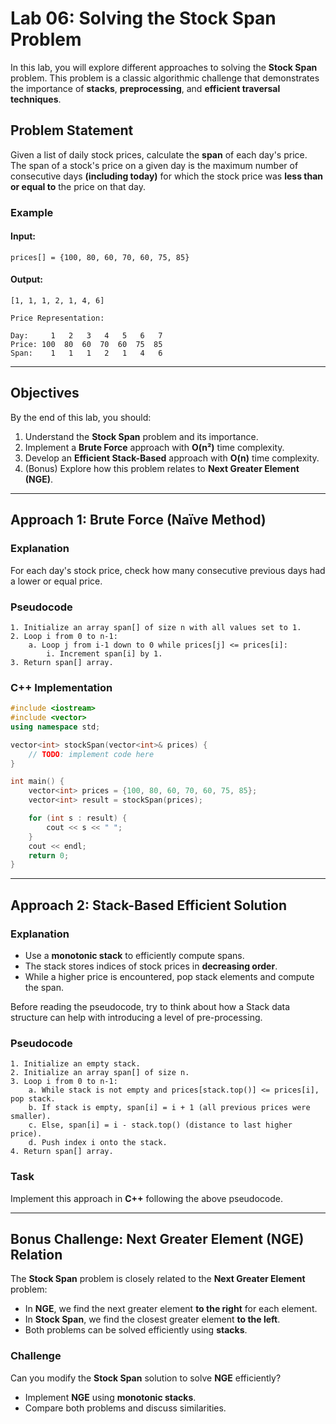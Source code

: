 # **Lab 06: Solving the Stock Span Problem**

In this lab, you will explore different approaches to solving the **Stock Span** problem. This problem is a classic algorithmic challenge that demonstrates the importance of **stacks**, **preprocessing**, and **efficient traversal techniques**.

## **Problem Statement**
Given a list of daily stock prices, calculate the **span** of each day's price. The span of a stock's price on a given day is the maximum number of consecutive days **(including today)** for which the stock price was **less than or equal to** the price on that day.

### **Example**

#### **Input:**
```
prices[] = {100, 80, 60, 70, 60, 75, 85}
```
#### **Output:**
```
[1, 1, 1, 2, 1, 4, 6]
```

```
Price Representation:

Day:     1   2   3   4   5   6   7
Price: 100  80  60  70  60  75  85
Span:    1   1   1   2   1   4   6
```

---

## **Objectives**
By the end of this lab, you should:
1. Understand the **Stock Span** problem and its importance.
2. Implement a **Brute Force** approach with **O(n²)** time complexity.
3. Develop an **Efficient Stack-Based** approach with **O(n)** time complexity.
4. (Bonus) Explore how this problem relates to **Next Greater Element (NGE)**.

---

## **Approach 1: Brute Force (Naïve Method)**

### **Explanation**
For each day's stock price, check how many consecutive previous days had a lower or equal price.

### **Pseudocode**
```
1. Initialize an array span[] of size n with all values set to 1.
2. Loop i from 0 to n-1:
    a. Loop j from i-1 down to 0 while prices[j] <= prices[i]:
        i. Increment span[i] by 1.
3. Return span[] array.
```

### **C++ Implementation**
```cpp
#include <iostream>
#include <vector>
using namespace std;

vector<int> stockSpan(vector<int>& prices) {
    // TODO: implement code here
}

int main() {
    vector<int> prices = {100, 80, 60, 70, 60, 75, 85};
    vector<int> result = stockSpan(prices);

    for (int s : result) {
        cout << s << " ";
    }
    cout << endl;
    return 0;
}
```

---

## **Approach 2: Stack-Based Efficient Solution**

### **Explanation**
- Use a **monotonic stack** to efficiently compute spans.
- The stack stores indices of stock prices in **decreasing order**.
- While a higher price is encountered, pop stack elements and compute the span.

Before reading the pseudocode, try to think about how a Stack data structure can help with introducing a level of pre-processing.

### **Pseudocode**
```
1. Initialize an empty stack.
2. Initialize an array span[] of size n.
3. Loop i from 0 to n-1:
    a. While stack is not empty and prices[stack.top()] <= prices[i], pop stack.
    b. If stack is empty, span[i] = i + 1 (all previous prices were smaller).
    c. Else, span[i] = i - stack.top() (distance to last higher price).
    d. Push index i onto the stack.
4. Return span[] array.
```

### **Task**
Implement this approach in **C++** following the above pseudocode.

---

## **Bonus Challenge: Next Greater Element (NGE) Relation**

The **Stock Span** problem is closely related to the **Next Greater Element** problem:
- In **NGE**, we find the next greater element **to the right** for each element.
- In **Stock Span**, we find the closest greater element **to the left**.
- Both problems can be solved efficiently using **stacks**.

### **Challenge**
Can you modify the **Stock Span** solution to solve **NGE** efficiently?
- Implement **NGE** using **monotonic stacks**.
- Compare both problems and discuss similarities.
